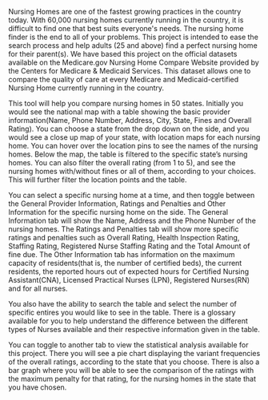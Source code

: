 Nursing Homes are one of the fastest growing practices in the country today. With 60,000 nursing homes currently running in the country, it is difficult to find one that best suits everyone's needs. The nursing home finder is the end to all of your problems. This project is intended to ease the search process and help adults (25 and above) find a perfect nursing home for their parent(s). We have based this project on the official datasets available on the Medicare.gov   Nursing Home Compare Website provided by the Centers for Medicare & Medicaid Services. This dataset allows one to compare the quality of care at every Medicare and Medicaid-certified Nursing Home currently running in the country.

This tool will help you compare nursing homes in 50 states. Initially you would see the national map with a table showing the basic provider information(Name, Phone Number, Address, City, State, Fines and Overall Rating). You can choose a state from the drop down on the side, and you would see a close up map of your state, with location maps for each nursing home. You can hover over the location pins to see the names of the nursing homes. Below the map, the table is filtered to the specific state’s nursing homes. You can also filter the overall rating (from 1 to 5), and see the nursing homes with/without fines or all of them, according to your choices. This will further filter the location points and the table.

You can select a specific nursing home at a time, and then toggle between the General Provider Information, Ratings and Penalties and Other Information for the specific nursing home on the side. The General Information tab will show the Name, Address and the Phone Number of the nursing homes. The Ratings and Penalties tab will show more specific ratings and penalties such as Overall Rating, Health Inspection Rating, Staffing Rating, Registered Nurse Staffing Rating and the Total Amount of fine due. The Other Information tab has information on the maximum capacity of residents(that is, the number of certified beds), the current residents, the reported hours out of expected hours for Certified Nursing Assistant(CNA), Licensed Practical Nurses (LPN), Registered Nurses(RN) and for all nurses.

You also have the ability to search the table and select the number of specific entires you would like to see in the table. There is a glossary available for you to help understand the difference between the different types of Nurses available and their respective information given in the table.

You can toggle to another tab to view the statistical analysis available for this project. There you will see a pie chart displaying the variant frequencies of the overall ratings, according to the state that you choose. There is also a bar graph where you will be able to see the comparison of the ratings with the maximum penalty for that rating, for the nursing homes in the state that you have chosen.
